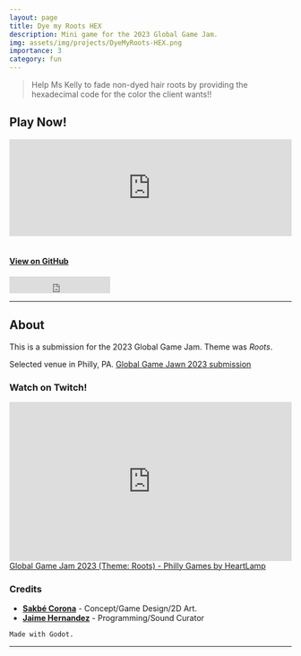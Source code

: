 ```yaml
---
layout: page
title: Dye my Roots HEX
description: Mini game for the 2023 Global Game Jam.
img: assets/img/projects/DyeMyRoots-HEX.png
importance: 3
category: fun
---
```


> Help Ms Kelly to fade non-dyed hair roots by providing the hexadecimal code for the color the client wants!!

## Play Now!

<div>
    <style>
        .itch-widget-container {
            display: block;
            margin-left: auto;
            margin-right: auto;
            position: relative;
            padding-bottom: 173px;
            height: 0;
            overflow: hidden;
            max-width: 558px;
        }
        .itch-widget-container iframe,
        .itch-widget-container object,
        .itch-widget-container embed {
            position: absolute;
            top: 0;
            left: 0;
            width: 100%;
            height: 100%;
        }
    </style>
    <div class='itch-widget-container'>
        <iframe src="https://itch.io/embed/1913892?linkback=true&amp;border_width=3&amp;bg_color=272323&amp;fg_color=e4e2dc&amp;link_color=fa70c9&amp;border_color=653757" width="556" height="171" frameborder="0"><a href="https://aestial.itch.io/dye-my-roots-hex">Dye my Roots HEX by Liquid Cat</a></iframe>
    </div>
</div>

<br>

#### [View on GitHub](https://github.com/Aestial/dye-my-roots-hex)

<!-- Star on GitHub button -->
<iframe src="https://ghbtns.com/github-btn.html?user=Aestial&repo=dye-my-roots-hex&type=star&count=true&size=large" frameborder="0" scrolling="0" width="180" height="30" title="GitHub"></iframe>

---

## About

This is a submission for the 2023 Global Game Jam. Theme was _Roots_.

Selected venue in Philly, PA. [Global Game Jawn 2023 submission](https://globalgamejam.org/2023/jam-sites/global-game-jam-philly)
<br>

### Watch on Twitch!

<div>
    <style>
        .embed-container {
            position: relative;
            padding-bottom: 56.25%;
            height: 0;
            overflow: hidden;
            max-width: 100%;
        }
        .embed-container iframe,
        .embed-container object,
        .embed-container embed {
            position: absolute;
            top: 0;
            left: 0;
            width: 100%;
            height: 100%;
        }
    </style>
    <div class='embed-container'>
        <iframe src="https://player.twitch.tv/?video=1736783207&parent=aestial.github.io" frameborder="0" allowfullscreen="true" scrolling="no" height="378" width="620"></iframe>
    </div>
</div>
<div class="caption">
    <a href="https://www.twitch.tv/videos/1736783207" target="_blank">Global Game Jam 2023 (Theme: Roots) - Philly Games by HeartLamp</a>
</div>

### Credits

- [**Sakbé Corona**](https://dori.science/) - Concept/Game Design/2D Art.
- [**Jaime Hernandez**](/) - Programming/Sound Curator

`Made with Godot.`

---
